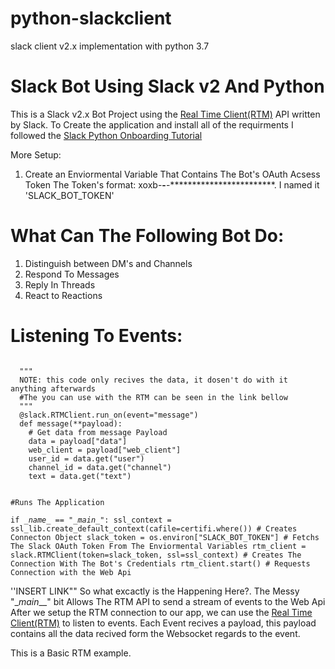 # python-slackclient
slack client v2.x implementation with python 3.7

Slack Bot Using Slack v2 And Python
========

This is a Slack v2.x Bot Project using the [Real Time Client(RTM)] API written by Slack.
To Create the application and install all of the requirments I followed the [Slack Python Onboarding Tutorial]

More Setup:
  1. Create an Enviormental Variable That Contains The Bot's OAuth Acsess Token
    The Token's format: xoxb-************-************-************************.
    I named it 'SLACK_BOT_TOKEN'

What Can The Following Bot Do:
======== 
  1. Distinguish between DM's and Channels
  2. Respond To Messages
  3. Reply In Threads
  4. React to Reactions
  
  
  
 Listening To Events:
 =======

 <code>
  """
  NOTE: this code only recives the data, it dosen't do with it anything afterwards
  #The you can use with the RTM can be seen in the link bellow
  """
  @slack.RTMClient.run_on(event="message")
  def message(**payload):
    # Get data from message Payload
    data = payload["data"]
    web_client = payload["web_client"]
    user_id = data.get("user")
    channel_id = data.get("channel")
    text = data.get("text")
  
  #Runs The Application  
  if \__name__ == "\__main__":
    ssl_context = ssl_lib.create_default_context(cafile=certifi.where()) # Creates Connecton Object
    slack_token = os.environ["SLACK_BOT_TOKEN"] # Fetchs The Slack OAuth Token From The Enviormental Variables
    rtm_client = slack.RTMClient(token=slack_token, ssl=ssl_context) # Creates The Connection With The Bot's Credentials
    rtm_client.start() # Requests Connection with the Web Api
 </code>
 
 ''INSERT LINK""
 So what excactly is the Happening Here?.
 The Messy "\__main___" bit Allows The RTM API to send a stream of events to the Web Api
 After we setup the RTM connection to our app, we can use the [Real Time Client(RTM)] to listen to events.
 Each Event recives a payload, this payload contains all the data recived form the Websocket regards to the event.
 
 This is a Basic RTM example.
 


  [Real Time Client(RTM)]: https://api.slack.com/rtm/  "Real Time Client(RTM)"
  [Slack Python Onboarding Tutorial]: https://github.com/rnm2453/python-slackclient-1/tree/master/tutorial  "Slack Python Onboarding Tutorial"




